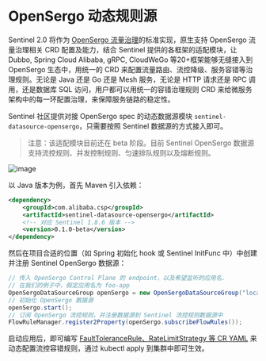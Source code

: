 # OpenSergo 动态规则源

Sentinel 2.0 将作为 [OpenSergo 流量治理](https://opensergo.io/zh-cn/)的标准实现，原生支持 OpenSergo 流量治理相关 CRD 配置及能力，结合 Sentinel 提供的各框架的适配模块，让 Dubbo, Spring Cloud Alibaba, gRPC, CloudWeGo 等20+框架能够无缝接入到 OpenSergo 生态中，用统一的 CRD 来配置流量路由、流控降级、服务容错等治理规则。无论是 Java 还是 Go 还是 Mesh 服务，无论是 HTTP 请求还是 RPC 调用，还是数据库 SQL 访问，用户都可以用统一的容错治理规则 CRD 来给微服务架构中的每一环配置治理，来保障服务链路的稳定性。

Sentinel 社区提供对接 OpenSergo spec 的动态数据源模块 `sentinel-datasource-opensergo`，只需要按照 Sentinel 数据源的方式接入即可。

> 注意：该适配模块目前还在 beta 阶段。目前 Sentinel OpenSergo 数据源支持流控规则、并发控制规则、匀速排队规则以及熔断规则。

![image](https://user-images.githubusercontent.com/9434884/186125289-efb5e75a-0d6d-486c-a577-f986024ad911.png)

以 Java 版本为例，首先 Maven 引入依赖：

```xml
<dependency>
    <groupId>com.alibaba.csp</groupId>
    <artifactId>sentinel-datasource-opensergo</artifactId>
    <!-- 对应 Sentinel 1.8.6 版本 -->
    <version>0.1.0-beta</version>
</dependency>
```

然后在项目合适的位置（如 Spring 初始化 hook 或 Sentinel InitFunc 中）中创建并注册 Sentinel OpenSergo 数据源：

```java
// 传入 OpenSergo Control Plane 的 endpoint，以及希望监听的应用名.
// 在我们的例子中，假定应用名为 foo-app
OpenSergoDataSourceGroup openSergo = new OpenSergoDataSourceGroup("localhost", 10246, "default", "foo-app");
// 初始化 OpenSergo 数据源
openSergo.start();
// 订阅 OpenSergo 流控规则，并注册数据源到 Sentinel 流控规则数据源中
FlowRuleManager.register2Property(openSergo.subscribeFlowRules());
```

启动应用后，即可编写 [FaultToleranceRule、RateLimitStrategy 等 CR YAML](https://github.com/opensergo/opensergo-specification/blob/main/specification/zh-Hans/fault-tolerance.md) 来动态配置流控容错规则，通过 kubectl apply 到集群中即可生效。